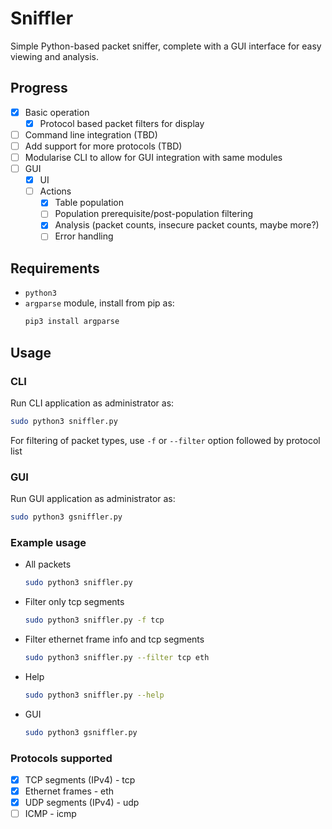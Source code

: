 # Sniffler

Simple Python-based packet sniffer, complete with a GUI interface for easy viewing and analysis.

## Progress

- [x] Basic operation
  - [x] Protocol based packet filters for display
- [ ] Command line integration (TBD)
- [ ] Add support for more protocols (TBD)
- [ ] Modularise CLI to allow for GUI integration with same modules
- [ ] GUI
  - [x] UI
  - [ ] Actions
    - [x] Table population
    - [ ] Population prerequisite/post-population filtering
    - [x] Analysis (packet counts, insecure packet counts, maybe more?)
    - [ ] Error handling

## Requirements

- ```python3```
- ```argparse``` module, install from pip as:
  ```bash
  pip3 install argparse
  ```

## Usage

### CLI
Run CLI application as administrator as:
```bash
sudo python3 sniffler.py
```

For filtering of packet types, use ```-f``` or ```--filter``` option followed by protocol list

### GUI
Run GUI application as administrator as:
```bash
sudo python3 gsniffler.py
```

### Example usage
- All packets
  ```bash
  sudo python3 sniffler.py
  ```
- Filter only tcp segments
  ```bash
  sudo python3 sniffler.py -f tcp
  ```
- Filter ethernet frame info and tcp segments
  ```bash
  sudo python3 sniffler.py --filter tcp eth
  ```
- Help
  ```bash
  sudo python3 sniffler.py --help
  ```
- GUI
  ```bash
  sudo python3 gsniffler.py
  ```

### Protocols supported
- [x] TCP segments (IPv4) - tcp
- [x] Ethernet frames - eth
- [x] UDP segments (IPv4) - udp
- [ ] ICMP - icmp